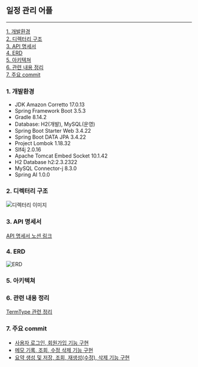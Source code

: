 ## 일정 관리 어플

---

[1. 개발환경](#1-개발환경)<br>
[2. 디렉터리 구조](#2-디렉터리-구조)<br>
[3. API 명세서](#3-api-명세서)<br>
[4. ERD](#4-ERD)<br>
[5. 아키텍쳐](#5-아키텍쳐)<br>
[6. 관련 내용 정리](#6-관련-내용-정리)<br>
[7. 주요 commit](#7-주요-commit)


### 1. 개발환경

+ JDK Amazon Corretto 17.0.13
+ Spring Framework Boot 3.5.3
+ Gradle 8.14.2
+ Database: H2(개발), MySQL(운영)
+ Spring Boot Starter Web 3.4.22
+ Spring Boot DATA JPA 3.4.22
+ Project Lombok 1.18.32
+ Slf4j 2.0.16
+ Apache Tomcat Embed Socket 10.1.42
+ H2 Database h2:2.3.2322
+ MySQL Connector-j 8.3.0
+ Spring AI 1.0.0

### 2. 디렉터리 구조

![디렉터리 이미지](https://github.com/user-attachments/assets/abfe8dcf-32f0-425b-b866-1ee3a8f43514)

### 3. API 명세서

[API 명세서 노션 링크](https://www.notion.so/API-22a890e2b4ff8089b64ece7b76516f4d?source=copy_link)

### 4. ERD

![ERD](https://github.com/user-attachments/assets/b2cfd8cf-42bf-41b2-ad74-48d3d1eea74b)

### 5. 아키텍쳐

### 6. 관련 내용 정리

[TermType 관련 정리](https://lakevely27.tistory.com/42)

### 7. 주요 commit

+ [사용자 로그인, 회원가입 기능 구현](https://github.com/Hokirby/dashboard/commit/5158863e42c07977d6c7c700349170fcdc5c4a1a0)<br>
+ [메모 기록, 조회, 수정 삭제 기능 구현](https://github.com/Hokirby/dashboard/commit/1c85dd82071a1fe6abce1ced26c150a345e02c7c)<br>
+ [요약 생성 및 저장, 조회, 재생성(수정), 삭제 기능 구현](https://github.com/Hokirby/dashboard/commit/726dd5c4a4544aa034cd4596fc7dde92c0df3afb)<br>